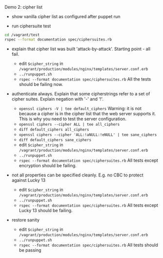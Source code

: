 Demo 2: cipher list

- show vanilla cipher list as configured after puppet run

- run ciphersuite test

```bash
cd /vagrant/test
rspec --format documentation spec/ciphersuites.rb
```

- explain that cipher list was built 'attack-by-attack'. Starting point - all fail.
    + edit `$cipher_string` in `/vagrant/production/modules/nginx/templates/server.conf.erb`
    + `../runpuppet.sh`
    + `rspec --format documentation spec/ciphersuites.rb`
    All the tests should be failing now.
 
- authenticate always. Explain that some cipherstrings refer to a set of cipher suites. Explain negation with '-' and '!'.
    + `openssl ciphers -V | tee default_ciphers`
	Warning: it is not because a cipher is in the cipher list that the web server supports it.
	This is why you need to test the server configuration.
    + `openssl ciphers --cipher ALL | tee all_ciphers`
    + `diff default_ciphers all_ciphers`
    + `openssl ciphers --cipher 'ALL:!aNULL:!eNULL' | tee sane_ciphers`
    + `diff default_ciphers sane_ciphers`
    + edit `$cipher_string` in `/vagrant/production/modules/nginx/templates/server.conf.erb`
    + `../runpuppet.sh`
    + `rspec --format documentation spec/ciphersuites.rb`
    All tests except encryption should be failing.

- not all properties can be specified cleanly. E.g. no CBC to protect against Lucky 13
   + edit `$cipher_string` in `/vagrant/production/modules/nginx/templates/server.conf.erb`
   + `../runpuppet.sh`
   + `rspec --format documentation spec/ciphersuites.rb`
   All tests except Lucky 13 should be failing.

- restore sanity
   + edit `$cipher_string` in `/vagrant/production/modules/nginx/templates/server.conf.erb`
   + `../runpuppet.sh`
   + `rspec --format documentation spec/ciphersuites.rb`
   All tests should be passing

